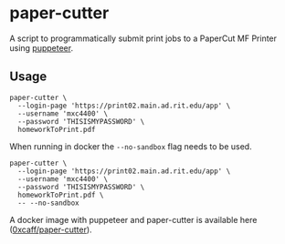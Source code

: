 # paper-cutter

A script to programmatically submit print jobs to a PaperCut MF Printer using [puppeteer].

## Usage

    paper-cutter \
      --login-page 'https://print02.main.ad.rit.edu/app' \
      --username 'mxc4400' \
      --password 'THISISMYPASSWORD' \
      homeworkToPrint.pdf

When running in docker the `--no-sandbox` flag needs to be used.

    paper-cutter \
      --login-page 'https://print02.main.ad.rit.edu/app' \
      --username 'mxc4400' \
      --password 'THISISMYPASSWORD' \
      homeworkToPrint.pdf \
      -- --no-sandbox

A docker image with puppeteer and paper-cutter is available here
([0xcaff/paper-cutter][docker]).

[docker]: https://hub.docker.com/r/0xcaff/paper-cutter/
[puppeteer]: https://github.com/GoogleChrome/puppeteer
